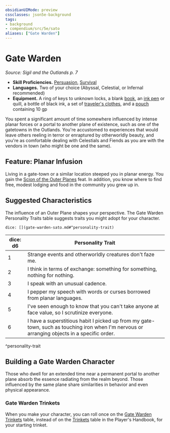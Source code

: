 ```yaml
---
obsidianUIMode: preview
cssclasses: json5e-background
tags:
- background
- compendium/src/5e/sato
aliases: ["Gate Warden"]
---
```

# Gate Warden
*Source: Sigil and the Outlands p. 7*  

- **Skill Proficiencies.** [Persuasion](/Systems/5e/rules/skills.md#Persuasion), [Survival](/Systems/5e/rules/skills.md#Survival)  
- **Languages.** Two of your choice (Abyssal, Celestial, or Infernal recommended)  
- **Equipment.** A ring of keys to unknown locks, a blank [book](/Systems/5e/items/book.md), an [ink pen](/Systems/5e/items/ink-pen.md) or quill, a bottle of black ink, a set of [traveler's clothes](/Systems/5e/items/travelers-clothes.md), and a [pouch](/Systems/5e/items/pouch.md) containing 10 gp  

You spent a significant amount of time somewhere influenced by intense planar forces or a portal to another plane of existence, such as one of the gatetowns in the Outlands. You're accustomed to experiences that would leave others reeling in terror or enraptured by otherworldly beauty, and you're as comfortable dealing with Celestials and Fiends as you are with the vendors in town (who might be one and the same).

## Feature: Planar Infusion

Living in a gate-town or a similar location steeped you in planar energy. You gain the [Scion of the Outer Planes](/Systems/5e/feats/scion-of-the-outer-planes-sato.md) feat. In addition, you know where to find free, modest lodging and food in the community you grew up in.

## Suggested Characteristics

The influence of an Outer Plane shapes your perspective. The Gate Warden Personality Traits table suggests traits you might adopt for your character.

`dice: [](gate-warden-sato.md#^personality-trait)`

| dice: d6 | Personality Trait |
|----------|-------------------|
| 1 | Strange events and otherworldly creatures don't faze me. |
| 2 | I think in terms of exchange: something for something, nothing for nothing. |
| 3 | I speak with an unusual cadence. |
| 4 | I pepper my speech with words or curses borrowed from planar languages. |
| 5 | I've seen enough to know that you can't take anyone at face value, so I scrutinize everyone. |
| 6 | I have a superstitious habit I picked up from my gate-town, such as touching iron when I'm nervous or arranging objects in a specific order. |
^personality-trait

## Building a Gate Warden Character

Those who dwell for an extended time near a permanent portal to another plane absorb the essence radiating from the realm beyond. Those influenced by the same plane share similarities in behavior and even physical appearance.

### Gate Warden Trinkets

When you make your character, you can roll once on the [Gate Warden Trinkets](/Systems/5e/items/gate-warden-trinket-sato.md) table, instead of on the [Trinkets](/Systems/5e/items/trinket.md) table in the Player's Handbook, for your starting trinket.